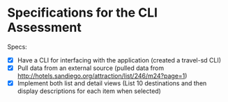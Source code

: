 # Specifications for the CLI Assessment

Specs:
- [x] Have a CLI for interfacing with the application (created a travel-sd CLI)
- [x] Pull data from an external source (pulled data from http://hotels.sandiego.org/attraction/list/246/m24?page=1)
- [x] Implement both list and detail views (List 10 destinations and then display descriptions for each item when selected)
